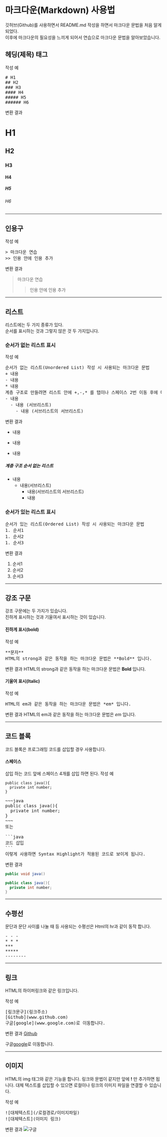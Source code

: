 # 마크다운(Markdown) 사용법

깃허브(Github)를 사용하면서 README.md 작성을 하면서 마크다운 문법을 처음 알게되었다.  
이후에 마크다운의 필요성을 느끼게 되어서 연습으로 마크다운 문법을 알아보았습니다.

## 헤딩(제목) 태그

작성 예
<pre>
# H1
## H2
### H3
#### H4
##### H5
###### H6
</pre>

변환 결과
# H1
## H2
### H3
#### H4
##### H5
###### H6

- - -

## 인용구
작성 예
<pre>
> 마크다운 연습
>> 인용 안에 인용 추가
</pre>

변환 결과
> 마크다운 연습
>> 인용 안에 인용 추가

* * *

## 리스트
리스트에는 두 가지 종류가 있다.  
순서를 표시하는 것과 그렇지 않은 것 두 가지입니다.

### 순서가 없는 리스트 표시
작성 예
<pre>
순서가 없는 리스트(Unordered List) 작성 시 사용되는 마크다운 문법
+ 내용
- 내용
* 내용
계층 구조로 만들려면 리스트 안에 +,-,* 를 탭이나 스페이스 2번 이동 후에 다시 리스트를 만들면 됩니다.
- 내용
  - 내용 (서브리스트)
    - 내용 (서브리스트의 서브리스트)
</pre>

변환 결과
- 내용
+ 내용
* 내용

##### 계층 구조 순서 없는 리스트
- 내용
  - 내용(서브리스트)
    - 내용(서브리스트의 서브리스트)
    - 내용

### 순서가 있는 리스트 표시
<pre>
순서가 있는 리스트(Ordered List) 작성 시 사용되는 마크다운 문법
1. 순서1
1. 순서2
1. 순서3
</pre>

변환 결과
1. 순서1
1. 순서2
1. 순서3

- - -

## 강조 구문
강조 구문에는 두 가지가 있습니다.  
진하게 표시하는 것과 기울여서 표시하는 것이 있습니다.

#### 진하게 표시(bold)
작성 예
<pre>
**문자**
HTML의 strong과 같은 동작을 하는 마크다운 문법은 **Bold** 입니다.
</pre>
변환 결과
HTML의 strong과 같은 동작을 하는 마크다운 문법은 **Bold** 입니다.

#### 기울여 표시(Italic)
작성 예
<pre>
HTML의 em과 같은 동작을 하는 마크다운 문법은 *em* 입니다.
</pre>
변환 결과
HTML의 em과 같은 동작을 하는 마크다운 문법은 *em* 입니다.

- - -

## 코드 블록
코드 블록은 프로그래밍 코드를 삽입할 경우 사용합니다.

#### 스페이스
삽입 하는 코드 앞에 스페이스 4개를 삽입 하면 된다.
작성 예

    public class java(){
      private int number;
    }

<pre>
~~~java
public class java(){
  private int number;
}
~~~
또는

```java
코드 삽입
```
이렇게 사용하면 Syntax Highlight가 적용된 코드로 보이게 됩니다.
</pre>

변환 결과
```java
public void java()
```
~~~java
public class java(){
  private int number;
}
~~~

- - -

## 수평선
문단과 문단 사이를 나눌 때 등 사용되는 수평선은 Html의 hr과 같이 동작 합니다.
<pre>
- - -
* * *
***
*****
--------
</pre>
---

## 링크
HTML의 하이퍼링크와 같은 링크입니다.

작성 예
<pre>
[링크문구](링크주소)
[Github](www.github.com)
구글[google](www.google.com)로 이동합니다.
</pre>
변환 결과
[Github](www.github.com)

구글[google](www.google.com)로 이동합니다.

---

## 이미지
HTML의 img 태그와 같은 기능을 합니다.
링크와 문법이 같지만 앞에 **!** 만 추가하면 됩니다.
대체 텍스트를 삽입할 수 있으면 로컬이나 링크의 이미지 파일을 연결할 수 있습니다.

작성 예
<pre>
![대체텍스트](/로컬경로/이미지파일)
![대체텍스트](이미지 링크)
</pre>

변환 결과
![구글](https://cdn.namuwikiusercontent.com/storage/8e514bade4c12018f468f308a584edca3eae893baa0f4b2a4d6114143626409a18bbfb33bcba85349874adab668647b08219514be436568317b53dbe86c1a0fae5f3de493a0304b8b07d06eb641c211a?e=1505751856&k=mffGNYXwejmBzoC-VZO6hA)
